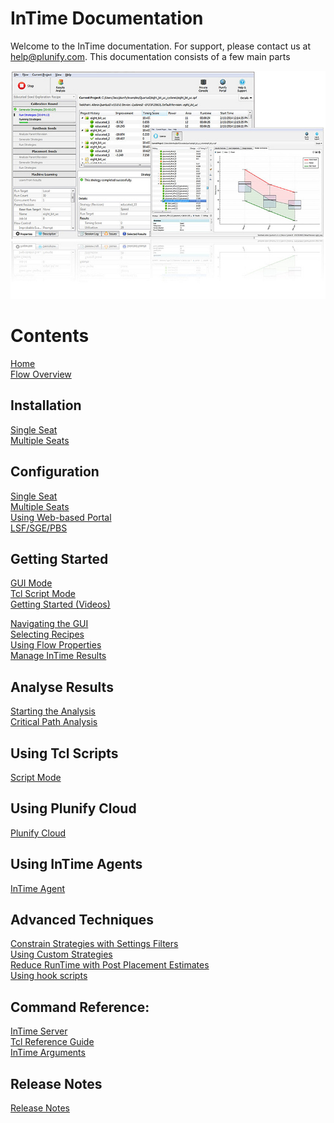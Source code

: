 InTime Documentation
====================

Welcome to the InTime documentation. For support, please contact us at <help@plunify.com>. This documentation consists of a few main parts

![InTime](images/quickstart/intime_overview.jpg)


Contents
========
[Home](index.md)  
[Flow Overview](intime_flow.md)

Installation
-------------
[Single Seat](installation_basic.md)  
[Multiple Seats](installation_enterprise.md)

Configuration 
-------------
[Single Seat](configuration_basic.md)  
[Multiple Seats](configuration_enterprise.md)  
[Using Web-based Portal](configuration_portal.md)  
[LSF/SGE/PBS](configuration_lsf.md)  

Getting Started
------------------- 
[GUI Mode](quickstart.md)  
[Tcl Script Mode](quickstart_tcl.md)  
[Getting Started (Videos)](quickstart_video.md)  

[Navigating the GUI](gui.md)  
[Selecting Recipes](recipes.md)  
[Using Flow Properties](flow_properties.md)  
[Manage InTime Results](results.md)  

Analyse Results
------------------- 
[Starting the Analysis](analyze.md)  
[Critical Path Analysis](design_analysis.md)  

Using Tcl Scripts
-------------------
[Script Mode](script_mode.md)   

Using Plunify Cloud
-------------------
[Plunify Cloud](plunify_cloud.md)  

Using InTime Agents
--------------------
[InTime Agent](agent.md)  

Advanced Techniques
-------------------
[Constrain Strategies with Settings Filters](setting_filters.md)  
[Using Custom Strategies](custom_strategies.md)  
[Reduce RunTime with Post Placement Estimates](post_placement.md)  
[Using hook scripts](hook_scripts.md)  

Command Reference:
-------------------
[InTime Server](private_cloud_administration.md)  
[Tcl Reference Guide](tcl_reference.md)   
[InTime Arguments](intime_command_arguments.md)  

Release Notes
------------------- 
[Release Notes](release_notes.md)  

